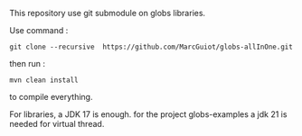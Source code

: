 This repository use git submodule on globs libraries.

Use command :

```git clone --recursive  https://github.com/MarcGuiot/globs-allInOne.git ```

then run :

```mvn clean install```

to compile everything.

For libraries, a JDK 17 is enough.
for the project globs-examples a jdk 21 is needed for virtual thread.
